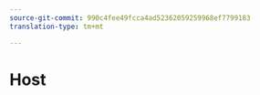 ```yaml
---
source-git-commit: 990c4fee49fcca4ad52362059259968ef7799183
translation-type: tm+mt

---
```

# Host
